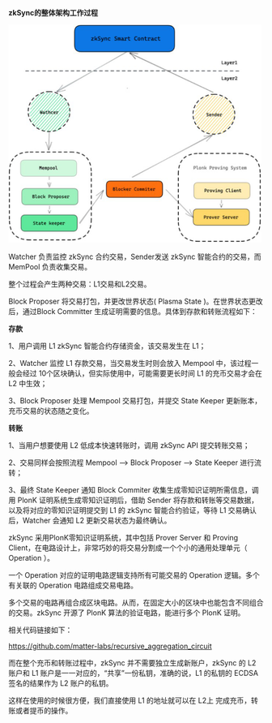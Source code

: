 **zkSync的整体架构工作过程**

![img](./.zkSync.assets/163238089532675.jpg)



Watcher 负责监控 zkSync 合约交易，Sender发送 zkSync 智能合约的交易，而 MemPool 负责收集交易。

整个过程会产生两种交易：L1交易和L2交易。

Block Proposer 将交易打包，并更改世界状态( Plasma State )。在世界状态更改后，通过Block Committer 生成证明需要的信息。具体到存款和转账流程如下：

**存款**

1、用户调用 L1 zkSync 智能合约存储资金，该交易发生在 L1；

2、Watcher 监控 L1 存款交易，当交易发生时则会放入 Mempool 中，该过程一般会经过 10个区块确认，但实际使用中，可能需要更长时间 L1 的充币交易才会在 L2 中生效；

3、Block Proposer 处理 Mempool 交易打包，并提交 State Keeper 更新账本，充币交易的状态随之变化。

**转账**

1、当用户想要使用 L2 低成本快速转账时，调用 zkSync API 提交转账交易；

2、交易同样会按照流程 Mempool --> Block Proposer --> State Keeper 进行流转；

3、最终 State Keeper 通知 Block Commiter 收集生成零知识证明所需信息，调用 PlonK 证明系统生成零知识证明后，借助 Sender 将存款和转账等交易数据，以及将对应的零知识证明提交到 L1 的 zkSync 智能合约验证，等待 L1 交易确认后，Watcher 会通知 L2 更新交易状态为最终确认。



zkSync 采用PlonK零知识证明系统，其中包括 Prover Server 和 Proving Client，在电路设计上，非常巧妙的将交易分割成一个个小的通用处理单元（ Operation ）。

一个 Operation 对应的证明电路逻辑支持所有可能交易的 Operation 逻辑。多个有关联的 Operation 电路组成交易电路。

多个交易的电路再组合成区块电路。从而，在固定大小的区块中也能包含不同组合的交易。zkSync 开源了 PlonK 算法的验证电路，能进行多个 PlonK 证明。

相关代码链接如下：

https://github.com/matter-labs/recursive_aggregation_circuit

而在整个充币和转账过程中，zkSync 并不需要独立生成新账户，zkSync 的 L2 账户和 L1 账户是一一对应的，“共享”一份私钥，准确的说，L1 的私钥的 ECDSA 签名的结果作为 L2 账户的私钥。

这样在使用的时候很方便，我们直接使用 L1 的地址就可以在 L2上 完成充币，转账或者提币的操作。